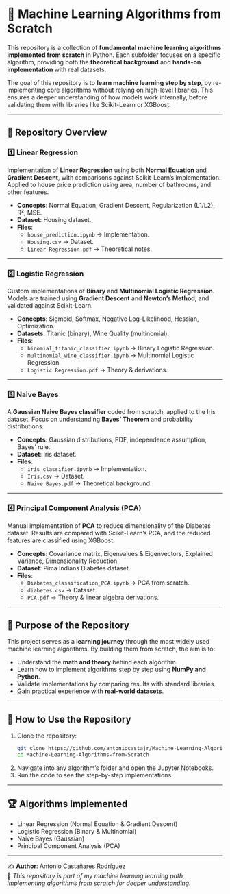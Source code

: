 # 📘 Machine Learning Algorithms from Scratch  

This repository is a collection of **fundamental machine learning algorithms implemented from scratch** in Python. Each subfolder focuses on a specific algorithm, providing both the **theoretical background** and **hands-on implementation** with real datasets.  

The goal of this repository is to **learn machine learning step by step**, by re-implementing core algorithms without relying on high-level libraries. This ensures a deeper understanding of how models work internally, before validating them with libraries like Scikit-Learn or XGBoost.  

---

## 📂 Repository Overview  

### 1️⃣ Linear Regression
Implementation of **Linear Regression** using both **Normal Equation** and **Gradient Descent**, with comparisons against Scikit-Learn’s implementation. Applied to house price prediction using area, number of bathrooms, and other features.  
- **Concepts**: Normal Equation, Gradient Descent, Regularization (L1/L2), R², MSE.  
- **Dataset**: Housing dataset.  
- **Files**:  
  - `house_prediction.ipynb` → Implementation.  
  - `Housing.csv` → Dataset.  
  - `Linear Regression.pdf` → Theoretical notes.  

---

### 2️⃣ Logistic Regression
Custom implementations of **Binary** and **Multinomial Logistic Regression**. Models are trained using **Gradient Descent** and **Newton’s Method**, and validated against Scikit-Learn.  
- **Concepts**: Sigmoid, Softmax, Negative Log-Likelihood, Hessian, Optimization.  
- **Datasets**: Titanic (binary), Wine Quality (multinomial).  
- **Files**:  
  - `binomial_titanic_classifier.ipynb` → Binary Logistic Regression.  
  - `multinomial_wine_classifier.ipynb` → Multinomial Logistic Regression.  
  - `Logistic Regression.pdf` → Theory & derivations.  

---

### 3️⃣ Naive Bayes
A **Gaussian Naive Bayes classifier** coded from scratch, applied to the Iris dataset. Focus on understanding **Bayes’ Theorem** and probability distributions.  
- **Concepts**: Gaussian distributions, PDF, independence assumption, Bayes’ rule.  
- **Dataset**: Iris dataset.  
- **Files**:  
  - `iris_classifier.ipynb` → Implementation.  
  - `Iris.csv` → Dataset.  
  - `Naive Bayes.pdf` → Theoretical background.  

---

### 4️⃣ Principal Component Analysis (PCA)
Manual implementation of **PCA** to reduce dimensionality of the Diabetes dataset. Results are compared with Scikit-Learn’s PCA, and the reduced features are classified using XGBoost.  
- **Concepts**: Covariance matrix, Eigenvalues & Eigenvectors, Explained Variance, Dimensionality Reduction.  
- **Dataset**: Pima Indians Diabetes dataset.  
- **Files**:  
  - `Diabetes_classification_PCA.ipynb` → PCA from scratch.  
  - `diabetes.csv` → Dataset.  
  - `PCA.pdf` → Theory & linear algebra derivations.  

---

## 🎯 Purpose of the Repository  
This project serves as a **learning journey** through the most widely used machine learning algorithms. By building them from scratch, the aim is to:  
- Understand the **math and theory** behind each algorithm.  
- Learn how to implement algorithms step by step using **NumPy and Python**.  
- Validate implementations by comparing results with standard libraries.  
- Gain practical experience with **real-world datasets**.  

---

## 🚀 How to Use the Repository  
1. Clone the repository:  
   ```bash
   git clone https://github.com/antoniocastajr/Machine-Learning-Algorithms-from-Scratch.git
   cd Machine-Learning-Algorithms-from-Scratch
   ```  
2. Navigate into any algorithm’s folder and open the Jupyter Notebooks.  
3. Run the code to see the step-by-step implementations.  

---

## 🏆 Algorithms Implemented
- Linear Regression (Normal Equation & Gradient Descent)  
- Logistic Regression (Binary & Multinomial)  
- Naive Bayes (Gaussian)  
- Principal Component Analysis (PCA)  

---

✍️ **Author**: Antonio Castañares Rodríguez  
📌 *This repository is part of my machine learning learning path, implementing algorithms from scratch for deeper understanding.*  
